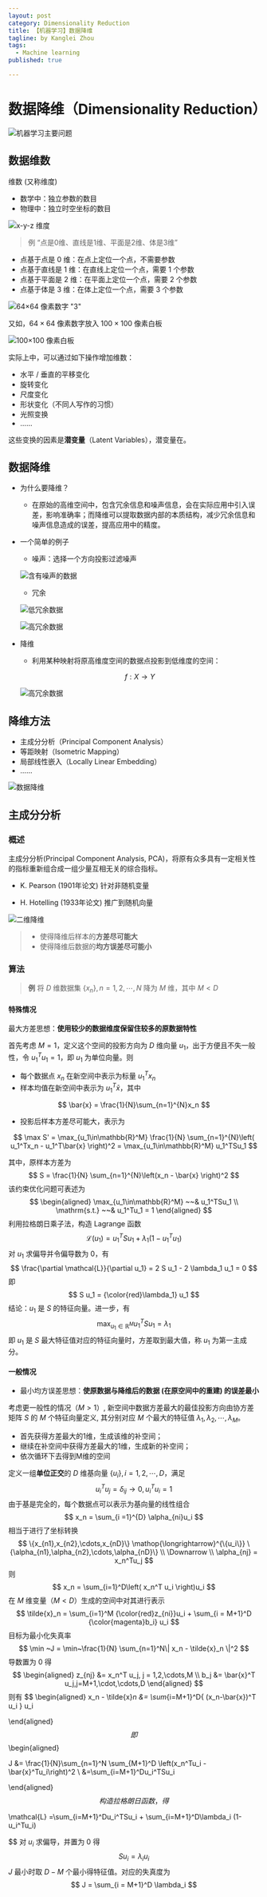 ```yaml
---
layout: post
category: Dimensionality Reduction
title: 【机器学习】数据降维
tagline: by Kanglei Zhou
tags: 
  - Machine learning
published: true

---
```


# 数据降维（Dimensionality Reduction）

![机器学习主要问题](https://cdn.jsdelivr.net/gh/ZhouKanglei/jidianxia/2021-1-5/data_reduce_Page20_Image1.jpg)

## 数据维数

 维数 (又称维度)

- 数学中：独立参数的数目
- 物理中：独立时空坐标的数目

![$x-y-z$ 维度](https://cdn.jsdelivr.net/gh/ZhouKanglei/jidianxia/2021-1-5/data_reduce_Page21_Image1.jpg)

> 例	“点是0维、直线是1维、平面是2维、体是3维”

- 点基于点是 0 维：在点上定位一个点，不需要参数
- 点基于直线是 1 维：在直线上定位一个点，需要 1 个参数
- 点基于平面是 2 维：在平面上定位一个点，需要 2 个参数
- 点基于体是 3 维：在体上定位一个点，需要 3 个参数

![$64×64$ 像素数字 "3"](https://cdn.jsdelivr.net/gh/ZhouKanglei/jidianxia/2021-1-5/data_reduce_Page22_Image1.jpg)

又如，$64×64$ 像素数字放入 $100×100$ 像素白板

![$100×100$ 像素白板](https://cdn.jsdelivr.net/gh/ZhouKanglei/jidianxia/2021-1-5/data_reduce_Page22_Image2.jpg)

实际上中，可以通过如下操作增加维数：

- 水平 / 垂直的平移变化
- 旋转变化
- 尺度变化
- 形状变化（不同人写作的习惯）
- 光照变换
- ……

这些变换的因素是**潜变量**（Latent Variables），潜变量在。

## 数据降维

- 为什么要降维？

  - 在原始的高维空间中，包含冗余信息和噪声信息，会在实际应用中引入误差，影响准确率；而降维可以提取数据内部的本质结构，减少冗余信息和噪声信息造成的误差，提高应用中的精度。

- 一个简单的例子

  - 噪声：选择一个方向投影过滤噪声

  ![含有噪声的数据](https://cdn.jsdelivr.net/gh/ZhouKanglei/jidianxia/2021-1-5/data_reduce_Page24_Image4.jpg)

  - 冗余

  ![低冗余数据](https://cdn.jsdelivr.net/gh/ZhouKanglei/jidianxia/2021-1-5/data_reduce_Page24_Image2.jpg)

  ![高冗余数据](https://cdn.jsdelivr.net/gh/ZhouKanglei/jidianxia/2021-1-5/data_reduce_Page24_Image3.jpg)

- 降维

  - 利用某种映射将原高维度空间的数据点投影到低维度的空间：

  $$
  f:X\to Y
  $$

  ![高冗余数据](https://cdn.jsdelivr.net/gh/ZhouKanglei/jidianxia/2021-1-5/data_reduce_Page24_Image1.jpg)

## 降维方法

- 主成分分析（Principal Component Analysis）
- 等距映射（Isometric Mapping）
- 局部线性嵌入（Locally Linear Embedding）
- ……

![数据降维](https://cdn.jsdelivr.net/gh/ZhouKanglei/jidianxia/2021-1-5/data_reduce_Page25_Image1.jpg)

## 主成分分析

### 概述

主成分分析(Principal Component Analysis, PCA)，将原有众多具有一定相关性的指标重新组合成一组少量互相无关的综合指标。

- K. Pearson (1901年论文) 针对非随机变量

- H. Hotelling (1933年论文) 推广到随机向量

![二维降维](https://cdn.jsdelivr.net/gh/ZhouKanglei/jidianxia/2021-1-5/data_reduce_Page26_Image1.jpg)

> - 使得降维后样本的**方差尽可能大**
> - 使得降维后数据的**均方误差尽可能小**

### 算法

>  **例**	将 $D$ 维数据集 $\{x_n\},n=1,2,\cdots,N$ 降为 $M$ 维，其中 $M < D$

#### 特殊情况

最大方差思想：**使用较少的数据维度保留住较多的原数据特性**

首先考虑 $M = 1$，定义这个空间的投影方向为 $D$ 维向量 $u_1$，出于方便且不失一般性，令 $u_1^Tu_1 = 1$，即 $u_1$ 为单位向量。则

- 每个数据点 $x_n$ 在新空间中表示为标量 $u_1^Tx_n$
- 样本均值在新空间中表示为 $u_1^T \bar{x}$，其中

$$
\bar{x} = \frac{1}{N}\sum_{n=1}^{N}x_n
$$

- 投影后样本方差尽可能大，表示为 

$$
\max S' = \max_{u_1\in\mathbb{R}^M} \frac{1}{N} \sum_{n=1}^{N}\left( u_1^Tx_n - u_1^T\bar{x} \right)^2 = \max_{u_1\in\mathbb{R}^M} u_1^TSu_1
$$

其中，原样本方差为
$$
S = \frac{1}{N} \sum_{n=1}^{N}\left(x_n - \bar{x} \right)^2
$$
该约束优化问题可表述为
$$
\begin{aligned}
\max_{u_1\in\mathbb{R}^M} ~~& u_1^TSu_1 \\
\mathrm{s.t.} ~~& u_1^Tu_1 = 1
\end{aligned}
$$
利用拉格朗日乘子法，构造 Lagrange 函数
$$
\mathcal{L}(u_1) = u_1^TSu_1 + \lambda_1(1-u_1^Tu_1)
$$
对 $u_1$ 求偏导并令偏导数为 0，有
$$
\frac{\partial \mathcal{L}}{\partial u_1} = 2 S u_1 - 2 \lambda_1 u_1 = 0
$$
即
$$
S u_1 = {\color{red}\lambda_1} u_1
$$
结论：$u_1$ 是 $S$ 的特征向量。进一步，有
$$
\max_{u_1 \in \mathbb{R}^M} u_1^TSu_1 = \lambda_1
$$
即 $u_1$ 是 $S$ 最大特征值对应的特征向量时，方差取到最大值，称 $u_1$ 为第一主成分。

#### 一般情况

- 最小均方误差思想：**使原数据与降维后的数据 (在原空间中的重建) 的误差最小**

考虑更一般性的情况（$M>1$）, 新空间中数据方差最大的最佳投影方向由协方差矩阵 $S$ 的 $M$ 个特征向量定义, 其分别对应 $M$ 个最大的特征值 $\lambda_1,\lambda_2,\cdots,\lambda_M$。

- 首先获得方差最大的1维，生成该维的补空间；
- 继续在补空间中获得方差最大的1维，生成新的补空间；
- 依次循环下去得到M维的空间

定义一组**单位正交**的 $D$ 维基向量 $\{u_i\},i=1,2,\cdots,D$，满足
$$
u_i^Tu_j = \delta_{ij} \to 0, u_i^Tu_i = 1
$$
由于基是完全的，每个数据点可以表示为基向量的线性组合
$$
x_n = \sum_{i  =1}^{D} \alpha_{ni}u_i
$$
相当于进行了坐标转换
$$
\{x_{n1},x_{n2},\cdots,x_{nD}\} \mathop{\longrightarrow}^{\{u_i\}} \{\alpha_{n1},\alpha_{n2},\cdots,\alpha_{nD}\}
\\
\Downarrow \\
\alpha_{nj} = x_n^Tu_j
$$
则
$$
x_n = \sum_{i=1}^D\left( x_n^T u_i \right)u_i
$$
在 $M$ 维变量（$M<D$）生成的空间中对其进行表示
$$
\tilde{x}_n = \sum_{i=1}^M {\color{red}z_{ni}}u_i + \sum_{i = M+1}^D {\color{magenta}b_i} u_i
$$
目标为最小化失真率
$$
\min ~J = \min~\frac{1}{N} \sum_{n=1}^N\| x_n - \tilde{x}_n \|^2
$$
导数置为 0 得
$$
\begin{aligned}
z_{nj} &= x_n^T u_j, j = 1,2,\cdots,M \\
b_j &= \bar{x}^T u_j,j=M+1,\cdot,\cdots,D
\end{aligned}
$$
则有
$$
\begin{aligned}
x_n - \tilde{x}_n &= \sum_{i=M+1}^D\{ (x_n-\bar{x})^T u_i \} u_i

\end{aligned}
$$
即
$$
\begin{aligned}

J &= \frac{1}{N}\sum_{n=1}^N \sum_{M+1}^D \left(x_n^Tu_i - \bar{x}^Tu_i\right)^2 \\
&=\sum_{i=M+1}^Du_i^TSu_i

\end{aligned}
$$
构造拉格朗日函数，得
$$

\mathcal{L} =\sum_{i=M+1}^Du_i^TSu_i + \sum_{i=M+1}^D\lambda_i (1-u_i^Tu_i)

$$
对 $u_i$ 求偏导，并置为 0 得
$$
S u_i = \lambda_i u_i
$$
$J$ 最小时取 $D-M$ 个最小得特征值。对应的失真度为
$$
J = \sum_{i = M+1}^D \lambda_i
$$

